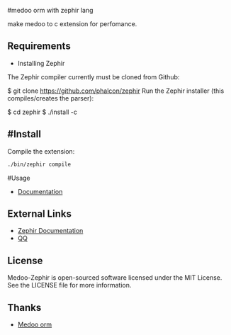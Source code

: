 #medoo orm with zephir lang

make medoo to c extension for perfomance.


Requirements
------------

* Installing Zephir

The Zephir compiler currently must be cloned from Github:

$ git clone https://github.com/phalcon/zephir
Run the Zephir installer (this compiles/creates the parser):

$ cd zephir
$ ./install -c

#Install
------------------

Compile the extension:

```bash
./bin/zephir compile
```

#Usage

* [Documentation](http://medoo.in/)


External Links
--------------
* [Zephir Documentation](http://zephir-lang.com/)
* [QQ ](141059677)



License
-------
Medoo-Zephir is open-sourced software licensed under the MIT License. See the LICENSE file for more information.

Thanks
------------

* [ Medoo orm ](http://medoo.in/)